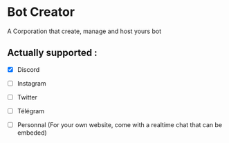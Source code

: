 # Bot Creator

A Corporation that create, manage and host yours bot

## Actually supported :

- [x] Discord
- [ ] Instagram
- [ ] Twitter
- [ ] Télégram
- [ ] Personnal (For your own website, come with a realtime chat that can be embeded)


